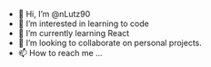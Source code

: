 - 👋 Hi, I’m @nLutz90
- 👀 I’m interested in learning to code
- 🌱 I’m currently learning React
- 💞️ I’m looking to collaborate on personal projects.
- 📫 How to reach me ...

<!---
nLutz90/nLutz90 is a ✨ special ✨ repository because its `README.md` (this file) appears on your GitHub profile.
You can click the Preview link to take a look at your changes.
--->
